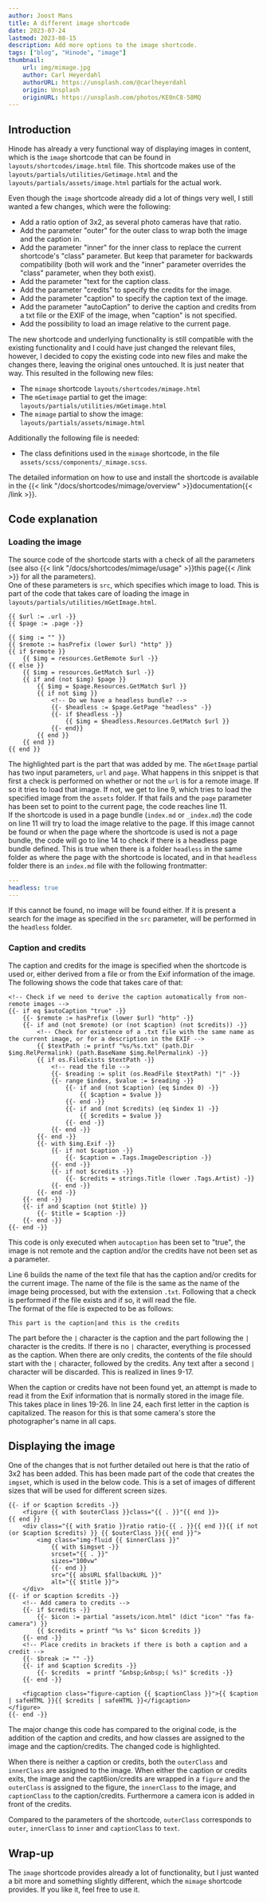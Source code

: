 ```yaml
---
author: Joost Mans
title: A different image shortcode
date: 2023-07-24
lastmod: 2023-08-15
description: Add more options to the image shortcode.
tags: ["blog", "Hinode", "image"]
thumbnail:
    url: img/mimage.jpg
    author: Carl Heyerdahl
    authorURL: https://unsplash.com/@carlheyerdahl
    origin: Unsplash
    originURL: https://unsplash.com/photos/KE0nC8-58MQ
---
```

<!-- cSpell:ignore Joost shortcode Hinode getimage Exif mimage shortcodes mgetimage linenos frontmatter autocaption imgset srcset lastmod -->
## Introduction

Hinode has already a very functional way of displaying images in content, which is the `image` shortcode that can be found in `layouts/shortcodes/image.html` file. This shortcode makes use of the `layouts/partials/utilities/Getimage.html` and the `layouts/partials/assets/image.html` partials for the actual work.

Even though the `image` shortcode already did a lot of things very well, I still wanted a few changes, which were the following:

- Add a ratio option of 3x2, as several photo cameras have that ratio.
- Add the parameter "outer" for the outer class to wrap both the image and the caption in.
- Add the parameter "inner" for the inner class to replace the current shortcode's "class" parameter.
  But keep that parameter for backwards compatibility (both will work and the "inner" parameter overrides the "class" parameter, when they both exist).
- Add the parameter "text for the caption class.
- Add the parameter "credits" to specify the credits for the image.
- Add the parameter "caption" to specify the caption text of the image.
- Add the parameter "autoCaption" to derive the caption and credits from a txt file or the EXIF of the image, when "caption" is not specified.
- Add the possibility to load an image relative to the current page.

The new shortcode and underlying functionality is still compatible with the existing functionality and I could have just changed the relevant files, however, I decided to copy the existing code into new files and make the changes there, leaving the original ones untouched. It is just neater that way. This resulted in the following new files:

- The `mimage` shortcode `layouts/shortcodes/mimage.html`
- The `mGetimage` partial to get the image: `layouts/partials/utilities/mGetimage.html`
- The `mimage` partial to show the image: `layouts/partials/assets/mimage.html`

Additionally the following file is needed:

- The class definitions used in the `mimage` shortcode, in the file `assets/scss/components/_mimage.scss`.

The detailed information on how to use and install the shortcode is available in the {{< link "/docs/shortcodes/mimage/overview" >}}documentation{{< /link >}}.

## Code explanation

### Loading the image

The source code of the shortcode starts with a check of all the parameters (see also {{< link "/docs/shortcodes/mimage/usage" >}}this page{{< /link >}} for all the parameters).  
One of these parameters is `src`, which specifies which image to load. This is part of the code that takes care of loading the image in `layouts/partials/utilities/mGetImage.html`.

```go-html-template {linenos=true,hl_Lines=["10-19"]}
{{ $url := .url -}}
{{ $page := .page -}}

{{ $img := "" }}
{{ $remote := hasPrefix (lower $url) "http" }}
{{ if $remote }}
    {{ $img = resources.GetRemote $url -}}
{{ else }}
    {{ $img = resources.GetMatch $url -}}
    {{ if and (not $img) $page }}
        {{ $img = $page.Resources.GetMatch $url }}
        {{ if not $img }}
            <!-- Do we have a headless bundle? -->
            {{- $headless := $page.GetPage "headless" -}}
            {{- if $headless -}}
                {{ $img = $headless.Resources.GetMatch $url }}
            {{- end}}
        {{ end }}
    {{ end }}
{{ end }}
```

The highlighted part is the part that was added by me. The `mGetImage` partial has two input parameters, `url` and `page`. What happens in this snippet is that first a check is performed on whether or not the `url` is for a remote image. If so it tries to load that image. If not, we get to line 9, which tries to load the specified image from the `assets` folder. If that fails and the `page` parameter has been set to point to the current page, the code reaches line 11.  
If the shortcode is used in a page bundle (`index.md` or `_index.md`) the code on line 11 will try to load the image relative to the page. If this image cannot be found or when the page where the shortcode is used is not a page bundle, the code will go to line 14 to check if there is a headless page bundle defined.  This is true when there is a folder `headless` in the same folder as where the page with the shortcode is located, and in that `headless` folder there is an `index.md` file with the following frontmatter:

```yaml
---
headless: true
---
```

If this cannot be found, no image will be found either. If it is present a search for the image as specified in the `src` parameter, will be performed in the `headless` folder.

### Caption and credits

The caption and credits for the image is specified when the shortcode is used or, either derived from a file or from the Exif information of the image. The following shows the code that takes care of that:

```go-html-template {linenos=true}
<!-- Check if we need to derive the caption automatically from non-remote images -->
{{- if eq $autoCaption "true" -}}
    {{- $remote := hasPrefix (lower $url) "http" -}}
    {{- if and (not $remote) (or (not $caption) (not $credits)) -}}
        <!-- Check for existence of a .txt file with the same name as the current image, or for a description in the EXIF -->
        {{ $textPath := printf "%s/%s.txt" (path.Dir $img.RelPermalink) (path.BaseName $img.RelPermalink) -}}
        {{ if os.FileExists $textPath -}}
            <!-- read the file -->
            {{- $reading := split (os.ReadFile $textPath) "|" -}}
            {{- range $index, $value := $reading -}}
                {{- if and (not $caption) (eq $index 0) -}}
                    {{ $caption = $value }}
                {{- end -}}
                {{- if and (not $credits) (eq $index 1) -}}
                    {{ $credits = $value }}
                {{- end -}}
            {{- end -}}
        {{- end -}}
        {{- with $img.Exif -}}
            {{- if not $caption -}}
                {{- $caption = .Tags.ImageDescription -}}
            {{- end -}}
            {{- if not $credits -}}
                {{- $credits = strings.Title (lower .Tags.Artist) -}}
            {{- end -}}
        {{- end -}}
    {{- end -}}
    {{- if and $caption (not $title) }}
        {{- $title = $caption -}}
    {{- end -}}
{{- end -}}  
```

This code is only executed when `autocaption` has been set to "true", the image is not remote and the caption and/or the credits have not been set as a parameter.

Line 6 builds the name of the text file that has the caption and/or credits for the current image. The name of the file is the same as the name of the image being processed, but with the extension `.txt`. Following that a check is performed if the file exists and if so, it will read the file.  
The format of the file is expected to be as follows:

```text
This part is the caption|and this is the credits
```

The part before the `|` character is the caption and the part following the `|` character is the credits. If there is no `|` character, everything is processed as the caption. When there are only credits, the contents of the file should start with the `|` character, followed by the credits. Any text after a second `|` character will be discarded. This is realized in lines 9-17.

When the caption or credits have not been found yet, an attempt is made to read it from the Exif information that is normally stored in the image file. This takes place in lines 19-26. In line 24, each first letter in the caption is capitalized. The reason for this is that some camera's store the photographer's name in all caps.

## Displaying the image

One of the changes that is not further detailed out here is that the ratio of 3x2 has been added. This has been made part of the code that creates the `imgset`, which is used in the below code. This is a set of images of different sizes that will be used for different screen sizes.

```go-html-template {linenos=true, hl_Lines=["1" "4" "13-27"]}
{{- if or $caption $credits -}}
    <figure {{ with $outerClass }}class="{{ . }}"{{ end }}>
{{ end }}
    <div class="{{ with $ratio }}ratio ratio-{{ . }}{{ end }}{{ if not (or $caption $credits) }} {{ $outerClass }}{{ end }}">
        <img class="img-fluid {{ $innerClass }}"
            {{ with $imgset -}}
            srcset="{{ . }}"
            sizes="100vw"
            {{- end }}
            src="{{ absURL $fallbackURL }}"
            alt="{{ $title }}">
    </div>
{{- if or $caption $credits -}}
    <!-- Add camera to credits -->
    {{- if $credits -}}
        {{- $icon := partial "assets/icon.html" (dict "icon" "fas fa-camera") }}
        {{ $credits = printf "%s %s" $icon $credits }}
    {{- end -}}
    <!-- Place credits in brackets if there is both a caption and a credit -->
    {{- $break := "" -}}
    {{- if and $caption $credits -}}
        {{- $credits  = printf "&nbsp;&nbsp;( %s)" $credits -}}
    {{- end -}}

    <figcaption class="figure-caption {{ $captionClass }}">{{ $caption | safeHTML }}{{ $credits | safeHTML }}</figcaption>
</figure>
{{- end -}}
```

The major change this code has compared to the original code, is the addition of the caption and credits, and how classes are assigned to the image and the caption/credits. The changed code is highlighted.

When there is neither a caption or credits, both the `outerClass` and `innerClass` are assigned to the image. When either the caption or credits exits, the image and the capt6ion/credits are wrapped in a `figure` and the `outerClass` is assigned to the figure, the `innerClass` to the image, and `captionClass` to the caption/credits. Furthermore a camera icon is added in front of the credits.

Compared to the parameters of the shortcode, `outerClass` corresponds to `outer`, `innerClass` to `inner` and `captionClass` to `text`.

## Wrap-up

The `image` shortcode provides already a lot of functionality, but I just wanted a bit more and something slightly different, which the `mimage` shortcode provides. If you like it, feel free to use it.
